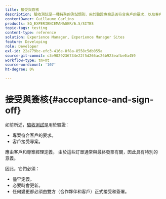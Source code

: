 ```yaml
---
title: 接受與簽核
description: 驗收測試是一種特殊的測試類別，用於驗證專案是否符合客戶的要求，以及客戶是否接受專案
contentOwner: Guillaume Carlino
products: SG_EXPERIENCEMANAGER/6.5/SITES
topic-tags: testing
content-type: reference
solution: Experience Manager, Experience Manager Sites
feature: Developing
role: Developer
exl-id: 22a779bc-efc3-416e-8f8a-8558c5db055a
source-git-commit: c3e9029236734e22f5d266ac26b923eafbe0a459
workflow-type: tm+mt
source-wordcount: '107'
ht-degree: 0%

---
```


# 接受與簽核{#acceptance-and-sign-off}

如前所述，[驗收測試](/help/sites-developing/planning.md)是用於驗證：

* 專案符合客戶的要求。
* 客戶接受專案。

應由客戶和專案經理定義。 由於這些訂單通常與最終發票有關，因此具有特別的意義。

因此，它們必須：

* 儘早定義。
* 必要時會更新。
* 任何變更都必須由雙方（合作夥伴和客戶）正式接受和簽署。
